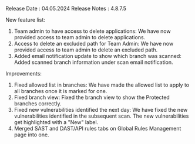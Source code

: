 Release Date : 04.05.2024
Release Notes : 4.8.7.5

New feature list:
1) Team admin to have access to delete applications: We have now provided access to team admin to delete applications.
2) Access to delete an excluded path for Team Admin: We have now provided access to team admin to delete an excluded path.
3) Added email notification update to show which branch was scanned: Added scanned branch information under scan email notification.

Improvements:
1) Fixed allowed list in branches: We have made the allowed list to apply to all branches once it is marked for one.
2) Fixed branch view: Fixed the branch view to show the Protected branches correctly.
3) Fixed new vulnerabilities identified the next day: We have fixed the new vulnerabilities identified in the subsequent scan. The new vulnerabilities get highlighted with a "New" label.
4) Merged SAST and DAST/API rules tabs on Global Rules Management page into one.